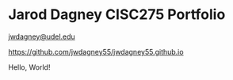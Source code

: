 # Jarod Dagney CISC275 Portfolio

jwdagney@udel.edu

https://github.com/jwdagney55/jwdagney55.github.io

  
Hello, World!
